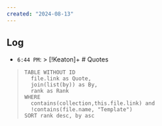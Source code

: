 ```yaml
---
created: "2024-08-13" 
---
```


## Log
- `6:44 PM`: > [!Keaton]+ # Quotes
> ```dataview
> TABLE WITHOUT ID
> 	file.link as Quote,
> 	join(list(by)) as By,
> 	rank as Rank
> WHERE
> 	contains(collection,this.file.link) and
> 	!contains(file.name, "Template")
> SORT rank desc, by asc
> ```
